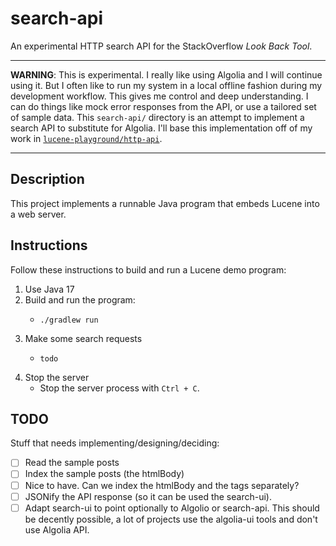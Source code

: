 # search-api

An experimental HTTP search API for the StackOverflow *Look Back Tool*.

---
**WARNING**: This is experimental. I really like using Algolia and I will continue using it. But I often like to run
my system in a local offline fashion during my development workflow. This gives me control and deep understanding. I can
do things like mock error responses from the API, or use a tailored set of sample data. This `search-api/` directory
is an attempt to implement a search API to substitute for Algolia. I'll base this implementation off of my work in
[`lucene-playground/http-api`](https://github.com/dgroomes/lucene-playground/tree/a7e6815f4cb21e0779bb72b5022f9831534f35eb/http-api).

---


## Description

This project implements a runnable Java program that embeds Lucene into a web server.  


## Instructions

Follow these instructions to build and run a Lucene demo program:

1. Use Java 17
2. Build and run the program:
   * ```shell
     ./gradlew run
     ```
3. Make some search requests
   * ```shell
     todo
     ```
4. Stop the server
   * Stop the server process with `Ctrl + C`.

## TODO

Stuff that needs implementing/designing/deciding:

* [ ] Read the sample posts
* [ ] Index the sample posts (the htmlBody)
* [ ] Nice to have. Can we index the htmlBody and the tags separately?
* [ ] JSONify the API response (so it can be used the search-ui).
* [ ] Adapt search-ui to point optionally to Algolio or search-api. This should be decently possible, a lot of projects
      use the algolia-ui tools and don't use Algolia API.
